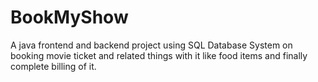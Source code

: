 # BookMyShow
A java frontend and backend project using SQL Database System on booking movie ticket and related things with it like food items and finally complete billing of it.
